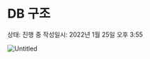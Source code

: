 # DB 구조

상태: 진행 중
작성일시: 2022년 1월 25일 오후 3:55

![Untitled](DB%20%E1%84%80%E1%85%AE%E1%84%8C%E1%85%A9%209416e/Untitled.png)